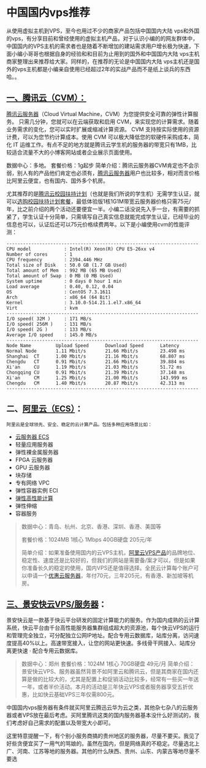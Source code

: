 # 中国国内vps推荐
从使用虚拟主机到VPS，至今也用过不少的商家产品包括中国国内大陆 vps和外国的vps，有分享目前和曾经使用的虚拟主机产品，对于认识小编的的网友群体中，中国国内的VPS主机的需求者也是随着不断增加的建站需求用户增长极为快速，下面小编小哥哥也根据自身的经验和和目前为止用到的国外和中国国内大陆 vps主机商家整理出来推荐给大家。同样的，在推荐的无论是中国国内大陆 vps主机还是国外的vps主机都是小编亲自使用已经超过2年的实战产品而不是纸上谈兵的东西哈。。

## [一、腾讯云（CVM）：](https://url.cn/5lgT5Ko)

[腾讯云服务器](https://url.cn/5lgT5Ko)（Cloud Virtual Machine，CVM）为您提供安全可靠的弹性计算服务。 只需几分钟，您就可以在云端获取和启用 CVM，来实现您的计算需求。随着业务需求的变化，您可以实时扩展或缩减计算资源。 CVM 支持按实际使用的资源计费，可以为您节约计算成本。使用 CVM 可以极大降低您的软硬件采购成本，简化 IT 运维工作。有点不足的地方就是腾讯云学生机的服务器的带宽只有1MB，比较适合流量不大的小博客网站或者企业展示页面使用。

数据中心：多地。
套餐价格：1g起步
简单介绍：腾讯云服务器CVM肯定也不会示弱，别人有的产品他们肯定也必须有，[腾讯云服务器](https://url.cn/5lgT5Ko)用户也比较多，相对而言价格比阿里云便宜，也有国内、国外多个机房。


尤其推荐的是[腾讯云校园扶持计划](https://url.cn/5lgT5Ko)（也就是我们所说的学生机）无需学生认证，就可以[选购校园扶持计划套餐](https://url.cn/5lgT5Ko)，最低体验版1核1G1M带宽云服务器价格只需75元/年，比之前介绍的两个活动还要便宜一半。小编二话没说先入手一台，有需要的抓紧了，学生认证十分简单，只需填写自己真实信息就能完成学生认证，已经毕业的信息也可以，认证后还可以75元价格续费两年。以下是小编使用cvm的性能评测：

```
----------------------------------------------------------------------
CPU model            : Intel(R) Xeon(R) CPU E5-26xx v4
Number of cores      : 1
CPU frequency        : 2394.446 MHz
Total size of Disk   : 50.0 GB (1.7 GB Used)
Total amount of Mem  : 992 MB (65 MB Used)
Total amount of Swap : 0 MB (0 MB Used)
System uptime        : 0 days 0 hour 1 min
Load average         : 0.40, 0.12, 0.04
OS                   : CentOS 7.3.1611
Arch                 : x86_64 (64 Bit)
Kernel               : 3.10.0-514.21.1.el7.x86_64
Virt                 : kvm
----------------------------------------------------------------------
I/O speed( 32M )     : 171 MB/s
I/O speed( 256M )    : 131 MB/s
I/O speed( 2G )      : 133 MB/s
Average I/O speed    : 145.0 MB/s
----------------------------------------------------------------------
Node Name         Upload Speed      Download Speed      Latency     
Normal Node       1.11 Mbit/s       21.66 Mbit/s        23.498 ms  
Shanghai  CT      1.00 Mbit/s       21.16 Mbit/s        68.807 ms  
Chengdu   CT      0.91 Mbit/s       21.66 Mbit/s        39.884 ms  
Xi'an     CU      1.19 Mbit/s       21.03 Mbit/s        51.72 ms   
Chongqing CU      0.91 Mbit/s       21.39 Mbit/s        37.148 ms  
Xi'an     CM      1.25 Mbit/s       21.00 Mbit/s        143.999 ms 
Chengdu   CM      1.40 Mbit/s       20.87 Mbit/s        42.313 ms  
----------------------------------------------------------------------
```

## 二、[阿里云（ECS）](https://www.aliyun.com/minisite/goods?userCode=kobc6d1u)：

```
阿里云是全球领先、安全、稳定的云计算产品。包括多种应用场景比如：
```

* [云服务器 ECS](https://www.aliyun.com/minisite/goods?userCode=kobc6d1u)
* 轻量应用服务器
* 弹性裸金属服务器
* FPGA 云服务器
* GPU 云服务器
* 块存储
* 专有网络 VPC
* 弹性容器实例 ECI
* [弹性高性能计算](https://www.aliyun.com/minisite/goods?userCode=kobc6d1u)
* 弹性伸缩
* 容器服务

> 数据中心：青岛、杭州、北京、香港、深圳、香港、美国等
> 
> 套餐价格：1024MB 1核心 1Mbps 40GB硬盘 205元/年
> 
> 简单介绍：如果准备使用国内的云VPS主机，[阿里云VPS产品](https://www.aliyun.com/minisite/goods?userCode=kobc6d1u)的品牌地位、稳定性、速度还是比较好的，但我们的网站是需要备/案才可以，但是如果你准备长久的稳定的使用，国内VPS还是值得选择。全民云计算每个账户可以申请一个[优惠云服务器](https://www.aliyun.com/minisite/goods?userCode=kobc6d1u)，年付70元，三年205元，有香港、新加坡等机房。

## [三、景安快云VPS/服务器](https://www.laozuo.org/go/kuaiyun.cn)：

景安快云是一款基于快云平台研发的固定计算能力的服务。作为国内成熟的云计算系统，快云平台由千台高性能服务器集群组成超大的资源池，每个快云VPS的运行和管理完全独立，可分配独立公网IP地址。配合专用云数据库，站库分离，访问速度提高40%以上。高速带宽接入，让您的网站更快速。多线骨干网接入、站库分离更快速 · 配合专用云数据库。

> 数据中心：郑州
> 套餐价格：1024M 1核心 70GB硬盘 49元/月
> 简单介绍：景安快云VPS、服务器虽然背景不如阿里云和腾讯云，但是其商家在国内还算是做的比较大的，尤其是配置上和促销活动比较多，经常有一些买一年送一年，或者半价活动。本月的活动是三年快云VPS或者服务器享受五折优惠，比如快云基础VPS三年仅需800元。

中国国内vps服务器有条件就买阿里云腾迅云华为云之类，其他杂七杂八的云服务器或者VPS放在最后考虑。买阿里腾讯这类的国内服务器基本没什么好测试的，我们考虑好自己需求的配置以及带宽大小即可。

这里特意提醒一下，有个别小服务商搞的贵州地区的服务器，尽量不要买。我见了好些贪便宜买了一用气的骂娘的。虽然在国内，但是网络真的不稳定。尽量选北上广、河南、江苏等地的服务器。其他的什么陕西、贵州、山东、内蒙古等地尽量不要选

